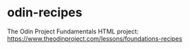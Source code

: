# odin-recipes
The Odin Project Fundamentals HTML project: https://www.theodinproject.com/lessons/foundations-recipes
